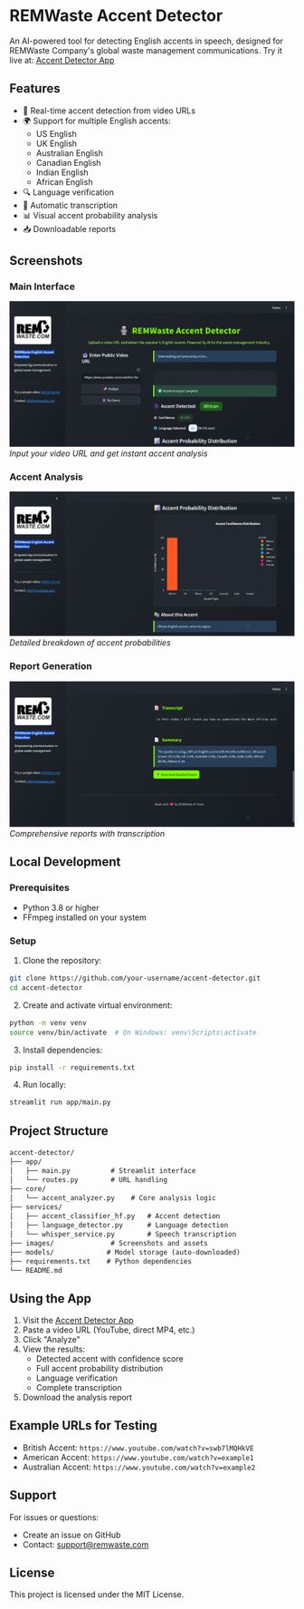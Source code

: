 # REMWaste Accent Detector

An AI-powered tool for detecting English accents in speech, designed for REMWaste Company's global waste management communications. Try it live at: [Accent Detector App](https://your-app-name.streamlit.app)

## Features

- 🎯 Real-time accent detection from video URLs
- 🌍 Support for multiple English accents:
  - US English
  - UK English
  - Australian English
  - Canadian English
  - Indian English
  - African English
- 🔍 Language verification
- 📝 Automatic transcription
- 📊 Visual accent probability analysis
- 📥 Downloadable reports

## Screenshots

### Main Interface
![Main Interface](images/img1.png)
*Input your video URL and get instant accent analysis*

### Accent Analysis
![Accent Analysis](images/img2.png)
*Detailed breakdown of accent probabilities*

### Report Generation
![Report Generation](images/img3.png)
*Comprehensive reports with transcription*

## Local Development

### Prerequisites
- Python 3.8 or higher
- FFmpeg installed on your system

### Setup
1. Clone the repository:
```bash
git clone https://github.com/your-username/accent-detector.git
cd accent-detector
```

2. Create and activate virtual environment:
```bash
python -m venv venv
source venv/bin/activate  # On Windows: venv\Scripts\activate
```

3. Install dependencies:
```bash
pip install -r requirements.txt
```

4. Run locally:
```bash
streamlit run app/main.py
```

## Project Structure
```
accent-detector/
├── app/
│   ├── main.py          # Streamlit interface
│   └── routes.py        # URL handling
├── core/
│   └── accent_analyzer.py    # Core analysis logic
├── services/
│   ├── accent_classifier_hf.py   # Accent detection
│   ├── language_detector.py      # Language detection
│   └── whisper_service.py        # Speech transcription
├── images/              # Screenshots and assets
├── models/             # Model storage (auto-downloaded)
├── requirements.txt    # Python dependencies
└── README.md
```

## Using the App

1. Visit the [Accent Detector App](https://your-app-name.streamlit.app)
2. Paste a video URL (YouTube, direct MP4, etc.)
3. Click "Analyze"
4. View the results:
   - Detected accent with confidence score
   - Full accent probability distribution
   - Language verification
   - Complete transcription
5. Download the analysis report

## Example URLs for Testing
- British Accent: `https://www.youtube.com/watch?v=swb7lMQHkVE`
- American Accent: `https://www.youtube.com/watch?v=example1`
- Australian Accent: `https://www.youtube.com/watch?v=example2`

## Support

For issues or questions:
- Create an issue on GitHub
- Contact: support@remwaste.com

## License

This project is licensed under the MIT License.
